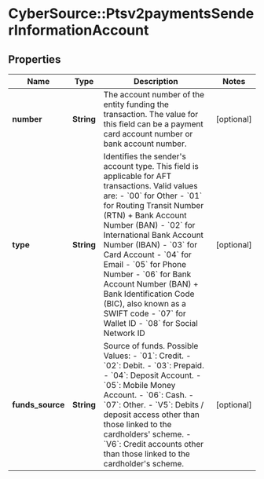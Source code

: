 # CyberSource::Ptsv2paymentsSenderInformationAccount

## Properties
Name | Type | Description | Notes
------------ | ------------- | ------------- | -------------
**number** | **String** | The account number of the entity funding the transaction. The value for this field can be a payment card account number or bank account number.  | [optional] 
**type** | **String** | Identifies the sender&#39;s account type. This field is applicable for AFT transactions.  Valid values are:   - &#x60;00&#x60; for Other   - &#x60;01&#x60; for Routing Transit Number (RTN) + Bank Account Number (BAN)   - &#x60;02&#x60; for International Bank Account Number (IBAN)   - &#x60;03&#x60; for Card Account   - &#x60;04&#x60; for Email   - &#x60;05&#x60; for Phone Number   - &#x60;06&#x60; for Bank Account Number (BAN) + Bank Identification Code (BIC), also known as a SWIFT code   - &#x60;07&#x60; for Wallet ID   - &#x60;08&#x60; for Social Network ID  | [optional] 
**funds_source** | **String** | Source of funds. Possible Values:  - &#x60;01&#x60;: Credit.  - &#x60;02&#x60;: Debit.  - &#x60;03&#x60;: Prepaid.  - &#x60;04&#x60;: Deposit Account.  - &#x60;05&#x60;: Mobile Money Account.  - &#x60;06&#x60;: Cash.  - &#x60;07&#x60;: Other.  - &#x60;V5&#x60;: Debits / deposit access other than those linked to the cardholders&#39; scheme.  - &#x60;V6&#x60;: Credit accounts other than those linked to the cardholder&#39;s scheme.  | [optional] 


